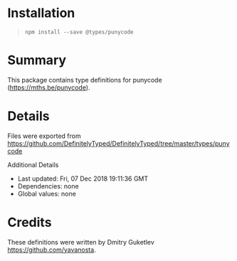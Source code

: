# Installation
> `npm install --save @types/punycode`

# Summary
This package contains type definitions for punycode (https://mths.be/punycode).

# Details
Files were exported from https://github.com/DefinitelyTyped/DefinitelyTyped/tree/master/types/punycode

Additional Details
 * Last updated: Fri, 07 Dec 2018 19:11:36 GMT
 * Dependencies: none
 * Global values: none

# Credits
These definitions were written by Dmitry Guketlev <https://github.com/yavanosta>.

